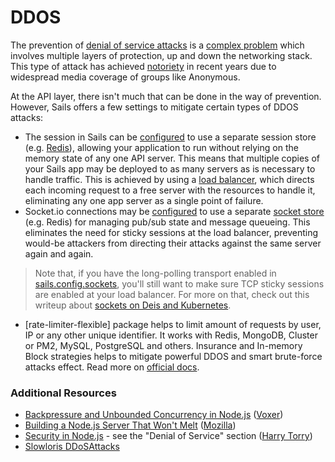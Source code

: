 # DDOS

The prevention of [denial of service attacks](https://www.owasp.org/index.php/Application_Denial_of_Service) is a [complex problem](http://en.wikipedia.org/wiki/Denial-of-service_attack#Handling) which involves multiple layers of protection, up and down the networking stack.
This type of attack has achieved [notoriety](http://www.darkreading.com/vulnerabilities-and-threats/10-strategies-to-fight-anonymous-ddos-attacks/d/d-id/1102699) in recent years due to widespread media coverage of groups like Anonymous.

At the API layer, there isn't much that can be done in the way of prevention.  However, Sails offers a few settings to mitigate certain types of DDOS attacks:

+ The session in Sails can be [configured](https://sailsjs.com/documentation/reference/configuration/sails-config-session) to use a separate session store (e.g. [Redis](http://redis.io/)), allowing your application to run without relying on the memory state of any one API server.  This means that multiple copies of your Sails app may be deployed to as many servers as is necessary to handle traffic.  This is achieved by using a [load balancer](https://en.wikipedia.org/wiki/Load_balancing_(computing) ), which directs each incoming request to a free server with the resources to handle it, eliminating any one app server as a single point of failure.
+ Socket.io connections may be [configured](https://sailsjs.com/docs/reference/configuration/sails-config-sockets) to use a separate [socket store](sailsjs.com/docs/concepts/deployment/scaling) (e.g. Redis) for managing pub/sub state and message queueing. This eliminates the need for sticky sessions at the load balancer, preventing would-be attackers from directing their attacks against the same server again and again.

> Note that, if you have the long-polling transport enabled in [sails.config.sockets](https://sailsjs.com/documentation/reference/configuration/sails-config-sockets), you'll still want to make sure TCP sticky sessions are enabled at your load balancer.  For more on that, check out this writeup about [sockets on Deis and Kubernetes](https://deis.com/blog/2016/socket.io-applications-kubernetes/).

+ [rate-limiter-flexible] package helps to limit amount of requests by user, IP or any other unique identifier. It works with Redis, MongoDB, Cluster or PM2, MySQL, PostgreSQL and others. Insurance and In-memory Block strategies helps to mitigate powerful DDOS and smart brute-force attacks effect. Read more on [official docs](https://github.com/animir/node-rate-limiter-flexible/wiki).


### Additional Resources

+ [Backpressure and Unbounded Concurrency in Node.js](http://engineering.voxer.com/2013/09/16/backpressure-in-nodejs/) ([Voxer](http://voxer.com/))
+ [Building a Node.js Server That Won't Melt](https://hacks.mozilla.org/2013/01/building-a-node-js-server-that-wont-melt-a-node-js-holiday-season-part-5/) ([Mozilla](https://hacks.mozilla.org/))
+ [Security in Node.js](https://www.harrytorry.co.uk/node-js/security-flaws-in-node-js/) - see the "Denial of Service" section ([Harry Torry](https://www.harrytorry.co.uk))
+ [Slowloris DDoSAttacks](http://www.ddosattacks.biz/attacks/slowloris-ddos-attack-aka-slow-and-low/)



<docmeta name="displayName" value="DDOS">
